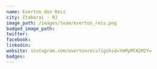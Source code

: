 ```yaml
---
name: Everton dos Reis
city: Itaborai - RJ
image_path: /images/team/everton_reis.png
badged_image_path:
twitter:
facebook:
linkedin:
website: instagram.com/evertonreis?igshid=YmMyMTA2M2Y=
badges:
---
```

